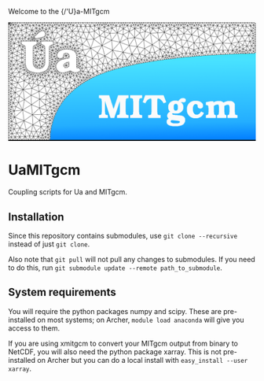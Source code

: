 Welcome to the {/'U}a-MITgcm 

![Ua-MITgcm-logo](./logo/UaMITgcm.png "UaMITgcm")

# UaMITgcm
Coupling scripts for Ua and MITgcm.

## Installation

Since this repository contains submodules, use `git clone --recursive` instead of just `git clone`.

Also note that `git pull` will not pull any changes to submodules. If you need to do this, run `git submodule update --remote path_to_submodule`.

## System requirements

You will require the python packages numpy and scipy. These are pre-installed on most systems; on Archer, `module load anaconda` will give you access to them.

If you are using xmitgcm to convert your MITgcm output from binary to NetCDF, you will also need the python package xarray. This is not pre-installed on Archer but you can do a local install with `easy_install --user xarray`.
